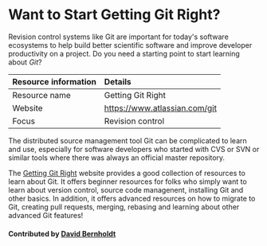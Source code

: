# Want to Start Getting Git Right?

Revision control systems like Git are important for today's software ecosystems to help build better scientific software and improve developer productivity on a project. Do you need a starting point to start learning about *Git*?

Resource information | Details 
:--- | :--- 
Resource name | Getting Git Right
Website | https://www.atlassian.com/git
Focus | Revision control

The distributed source management tool Git can be complicated to learn and use, especially for software developers who started with CVS or SVN or similar tools where there was always an official master repository.

The [Getting Git Right](https://www.atlassian.com/git) website provides a good collection of resources to learn about Git. It offers beginner resources for folks who simply want to learn about version control, source code managenent, installing Git and other basics. In addition, it offers advanced resources on how to migrate to Git, creating pull requests, merging, rebasing and learning about other advanced Git features!

#### Contributed by [David Bernholdt](http://github.com/bernhold "David Bernholdt")

<!---
Publish: yes
Categories: development
Topics: revision control
Tags: training
Level: 2
Prerequisites: defaults
Aggregate: none
--->
